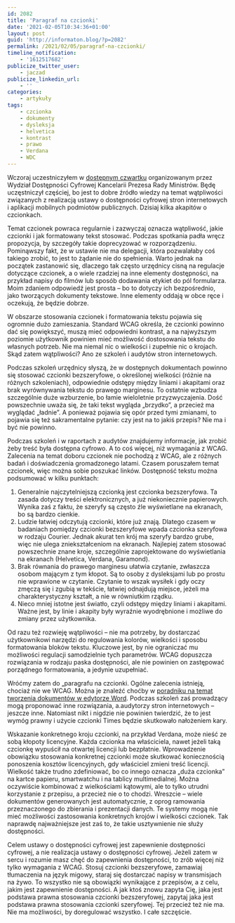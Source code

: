```yaml
---
id: 2082
title: 'Paragraf na czcionki'
date: '2021-02-05T10:34:36+01:00'
layout: post
guid: 'http://informaton.blog/?p=2082'
permalink: /2021/02/05/paragraf-na-czcionki/
timeline_notification:
    - '1612517682'
publicize_twitter_user:
    - jaczad
publicize_linkedin_url:
    - ''
categories:
    - artykuły
tags:
    - czcionka
    - dokumenty
    - dysleksja
    - helvetica
    - kontrast
    - prawo
    - Verdana
    - WDC
---
```


Wczoraj uczestniczyłem w [dostępnym czwartku](https://www.gov.pl/web/dostepnosc-cyfrowa/dostepne-czwartki) organizowanym przez Wydział Dostępności Cyfrowej Kancelarii Prezesa Rady Ministrów. Będę uczęstniczył częściej, bo jest to dobre źródło wiedzy na temat wątpliwości związanych z realizacją ustawy o dostępności cyfrowej stron internetowych i aplikacji mobilnych podmiotów publicznych. Dzisiaj kilka akapitów o czcionkach.

Temat czcionek powraca regularnie i zazwyczaj oznacza wątpliwość, jakie czcionki i jak formatowany tekst stosować. Podczas spotkania padła wręcz propozycja, by szczegóły takie doprecyzować w rozporządzeniu. Pominąwszy fakt, że w ustawie nie ma delegacji, która pozwalałaby coś takiego zrobić, to jest to żądanie nie do spełnienia. Warto jednak na początek zastanowić się, dlaczego tak często urzędnicy cisną na regulacje dotyczące czcionek, a o wiele rzadziej na inne elementy dostępności, na przykład napisy do filmów lub sposób dodawania etykiet do pól formularza. Moim zdaniem odpowiedź jest prosta – bo to dotyczy ich bezpośrednio, jako tworzących dokumenty tekstowe. Inne elementy oddają w obce ręce i oczekują, że będzie dobrze.

W obszarze stosowania czcionek i formatowania tekstu pojawia się ogromnie dużo zamieszania. Standard WCAG określa, że czcionki powinno dać się powiększyć, muszą mieć odpowiedni kontrast, a na najwyższym poziomie użytkownik powinien mieć możliwość dostosowania tekstu do własnych potrzeb. Nie ma niemal nic o wielkości i zupełnie nic o krojach. Skąd zatem wątpliwości? Ano ze szkoleń i audytów stron internetowych.

Podczas szkoleń urzędnicy słyszą, że w dostępnych dokumentach powinno się stosować czcionki bezszeryfowe, o określonej wielkości (różnie na różnych szkoleniach), odpowiednie odstępy między liniami i akapitami oraz brak wyrównywania tekstu do prawego marginesu. To ostatnie wzbudza szczególnie duże wzburzenie, bo łamie wieloletnie przyzwyczajenia. Dość powszechnie uważa się, że taki tekst wygląda „brzydko”, a przecież ma wyglądać „ładnie”. A ponieważ pojawia się opór przed tymi zmianami, to pojawia się też sakramentalne pytanie: czy jest na to jakiś przepis? Nie ma i być nie powinno.

Podczas szkoleń i w raportach z audytów znajdujemy informacje, jak zrobić żeby treść była dostępna cyfrowo. A to coś więcej, niż wymagania z WCAG. Zalecenia na temat doboru czcionek nie pochodzą z WCAG, ale z różnych badań i doświadczenia gromadzonego latami. Czasem poruszałem temat czcionek, więc można sobie poszukać linków. Dostępność tekstu można podsumować w kilku punktach:

1. Generalnie najczytelniejszą czcionką jest czcionka bezszeryfowa. Ta zasada dotyczy treści elektronicznych, a już niekoniecznie papierowych. Wynika zaś z faktu, że szeryfy są często źle wyświetlane na ekranach, bo są bardzo cienkie.
2. Ludzie łatwiej odczytują czcionki, które już znają. Dlatego czasem w badaniach pomiędzy czcionki bezszeryfowe wpada czcionka szeryfowa w rodzaju Courier. Jednak akurat ten krój ma szeryfy bardzo grube, więc nie ulega zniekształceniom na ekranach. Najlepiej zatem stosować powszechnie znane kroje, szczególnie zaprojektowane do wyświetlania na ekranach (Helvetica, Verdana, Garamond).
3. Brak równania do prawego marginesu ułatwia czytanie, zwłaszcza osobom mającym z tym kłopot. Są to osoby z dysleksjami lub po prostu nie wprawione w czytanie. Czytanie to wszak wysiłek i gdy oczy zmęczą się i zgubią w tekście, łatwiej odnajdują miejsce, jeżeli ma charakterystyczny kształt, a nie w równiutkim rządku.
4. Nieco mniej istotne jest światło, czyli odstępy między liniami i akapitami. Ważne jest, by linie i akapity były wyraźnie wyodrębnione i możliwe do zmiany przez użytkownika.

Od razu też rozwieję wątpliwości – nie ma potrzeby, by dostarczać użytkownikowi narzędzi do regulowania kolorów, wielkości i sposobu formatowania bloków tekstu. Kluczowe jest, by nie ograniczać mu możliwości regulacji samodzielnie tych parametrów. WCAG dopuszcza rozwiązania w rodzaju paska dostępności, ale nie powinien on zastępować porządnego formatowania, a jedynie uzupełniać.

Wróćmy zatem do „paragrafu na czcionki. Ogólne zalecenia istnieją, chociaż nie we WCAG. Można je znaleźć choćby w [poradniku na temat tworzenia dokumentów w edytorze Word](https://www.gov.pl/web/dostepnosc-cyfrowa/jak-tworzyc-dostepne-dokumenty-tekstowe-w-edytorze-ms-word). Podczas szkoleń zaś prowadzący mogą proponować inne rozwiązania, a.audytorzy stron internetowych – jeszcze inne. Natomiast nikt i nigdzie nie powinien twierdzić, że to jest wymóg prawny i użycie czcionki Times będzie skutkowało nałożeniem kary.

Wskazanie konkretnego kroju czcionki, na przykład Verdana, może nieść ze sobą kłopoty licencyjne. Każda czcionka ma właściciela, nawet jeżeli taką czcionkę wypuścił na otwartej licencji lub bezpłatnie. Wprowadzenie obowiązku stosowania konkretnej czcionki może skutkować koniecznością ponoszenia kosztów licencyjnych, gdy właściciel zmieni treść licencji. Wielkość także trudno zdefiniować, bo co innego oznacza „duża czcionka” na kartce papieru, smartwatchu i na tablicy multimedialnej. Można oczywiście kombinować z wielkościami kątowymi, ale to tylko utrudni korzystanie z przepisu, a przecież nie o to chodzi. Wreszcie – wiele dokumentów generowanych jest automatycznie, z oprog ramowania przeznaczonego do zbierania i prezentacji danych. Te systemy mogą nie mieć możliwości zastosowania konkretnych krojów i wielkości czcionek. Tak naprawdę najważniejsze jest zaś to, że takie usztywnienie nie służy dostępności.

Celem ustawy o dostępności cyfrowej jest zapewnienie dostępności cyfrowej, a nie realizacja ustawy o dostępności cyfrowej. Jeżeli zatem w sercu i rozumie masz chęć do zapewnienia dostępności, to zrób więcej niż tylko wymagania z WCAG. Stosuj czcionki bezszeryfowe, zamawiaj tłumaczenia na język migowy, staraj się dostarczać napisy w transmisjach na żywo. To wszystko nie są obowiązki wynikające z przepisów, a z celu, jakim jest zapewnienie dostępności. A jak ktoś znowu zapyta Cię, jaka jest podstawa prawna stosowania czcionki bezszeryfowej, zapytaj jaka jest podstawa prawna stosowania czcionki szeryfowej. Tej przecież też nie ma. Nie ma możliwości, by doregulować wszystko. I całe szczęście.